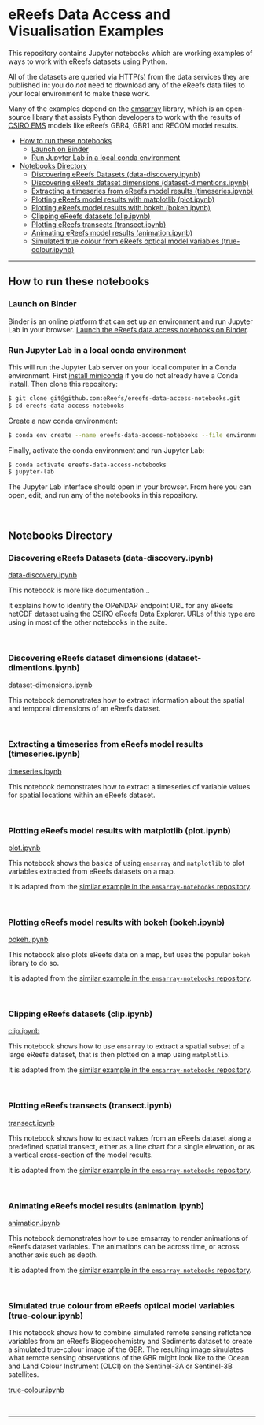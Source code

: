 # eReefs Data Access and Visualisation Examples

This repository contains Jupyter notebooks which are working examples
of ways to work with eReefs datasets using Python.

All of the datasets are queried via HTTP(s) from the data services
they are published in:  you do *not* need to download any of the eReefs
data files to your local environment to make these work.

Many of the examples depend on the [emsarray](https://emsarray.readthedocs.io/) library, which is an open-source library that assists Python developers to work with the results of [CSIRO EMS](https://github.com/csiro-coasts/ems/) models like eReefs GBR4, GBR1 and RECOM model results.

- [How to run these notebooks](#how-to-run-these-notebooks)
  - [Launch on Binder](#launch-on-binder)
  - [Run Jupyter Lab in a local conda environment](#run-jupyter-lab-in-a-local-conda-environment)
- [Notebooks Directory](#notebooks-directory)
  - [Discovering eReefs Datasets (data-discovery.ipynb)](#discovering-ereefs-datasets-data-discoveryipynb)
  - [Discovering eReefs dataset dimensions (dataset-dimentions.ipynb)](#discovering-ereefs-dataset-dimensions-dataset-dimentionsipynb)
  - [Extracting a timeseries from eReefs model results (timeseries.ipynb)](#extracting-a-timeseries-from-ereefs-model-results-timeseriesipynb)
  - [Plotting eReefs model results with matplotlib (plot.ipynb)](#plotting-ereefs-model-results-with-matplotlib-plotipynb)
  - [Plotting eReefs model results with bokeh (bokeh.ipynb)](#plotting-ereefs-model-results-with-bokeh-bokehipynb)
  - [Clipping eReefs datasets (clip.ipynb)](#clipping-ereefs-datasets-clipipynb)
  - [Plotting eReefs transects (transect.ipynb)](#plotting-ereefs-transects-transectipynb)
  - [Animating eReefs model results (animation.ipynb)](#animating-ereefs-model-results-animationipynb)
  - [Simulated true colour from eReefs optical model variables (true-colour.ipynb)](#simulated-true-colour-from-ereefs-optical-model-variables-true-colouripynb)

---

## How to run these notebooks

### Launch on Binder

Binder is an online platform that can set up an environment and run Jupyter Lab in your browser.
[Launch the eReefs data access notebooks on Binder](https://mybinder.org/v2/gh/eReefs/ereefs-data-access-notebooks/HEAD).

### Run Jupyter Lab in a local conda environment

This will run the Jupyter Lab server on your local computer in a Conda environment.
First [install miniconda](https://docs.anaconda.com/miniconda/install/)
if you do not already have a Conda install.
Then clone this repository:

```bash
$ git clone git@github.com:eReefs/ereefs-data-access-notebooks.git
$ cd ereefs-data-access-notebooks
```

Create a new conda environment:

```bash
$ conda env create --name ereefs-data-access-notebooks --file environment.yml
```

Finally, activate the conda environment and run Jupyter Lab:

```bash
$ conda activate ereefs-data-access-notebooks
$ jupyter-lab
```

The Jupyter Lab interface should open in your browser.
From here you can open, edit, and run any of the notebooks in this repository.

&nbsp;

## Notebooks Directory

### Discovering eReefs Datasets (data-discovery.ipynb)

[data-discovery.ipynb](./data-discovery.ipynb)

This notebook is more like documentation...

It explains how to identify the OPeNDAP endpoint URL for any eReefs netCDF dataset using the CSIRO eReefs Data Explorer.  URLs of this type are using in most of the other notebooks in the suite.

&nbsp;

### Discovering eReefs dataset dimensions (dataset-dimentions.ipynb)

[dataset-dimensions.ipynb](./dataset-dimensions.ipynb)

This notebook demonstrates how to extract information about the spatial and temporal dimensions of an eReefs dataset.

&nbsp;

### Extracting a timeseries from eReefs model results (timeseries.ipynb)

[timeseries.ipynb](./timeseries.ipynb)

This notebook demonstrates how to extract a timeseries of variable values for spatial locations within an eReefs dataset.

&nbsp;

### Plotting eReefs model results with matplotlib (plot.ipynb)

[plot.ipynb](./plot.ipynb)

This notebook shows the basics of using `emsarray` and `matplotlib` to plot variables extracted from eReefs datasets on a map.

It is adapted from the [similar example in the `emsarray-notebooks` repository](hhttps://github.com/csiro-coasts/emsarray-notebooks/blob/master/plot.ipynb).

&nbsp;

### Plotting eReefs model results with bokeh (bokeh.ipynb)

[bokeh.ipynb](./bokeh.ipynb)

This notebook also plots eReefs data on a map, but uses the popular `bokeh`
library to do so.

It is adapted from the [similar example in the `emsarray-notebooks` repository](hhttps://github.com/csiro-coasts/emsarray-notebooks/blob/master/bokeh.ipynb).

&nbsp;

### Clipping eReefs datasets (clip.ipynb)

[clip.ipynb](./clip.ipynb)

This notebook shows how to use `emsarray` to extract a spatial subset of a large eReefs dataset, that is then plotted on a map using `matplotlib`.

It is adapted from the [similar example in the `emsarray-notebooks` repository](hhttps://github.com/csiro-coasts/emsarray-notebooks/blob/master/clip.ipynb).

&nbsp;

### Plotting eReefs transects (transect.ipynb)

[transect.ipynb](./transect.ipynb)

This notebook shows how to extract values from an eReefs dataset along a predefined spatial transect, either as a line chart for a single elevation, or as a vertical cross-section of the model results.

It is adapted from the [similar example in the `emsarray-notebooks` repository](hhttps://github.com/csiro-coasts/emsarray-notebooks/blob/master/transect.ipynb).

&nbsp;

### Animating eReefs model results (animation.ipynb)

[animation.ipynb](./animation.ipynb)

This notebook demonstrates how to use emsarray to render animations of eReefs dataset variables. The animations can be across time, or across another axis such as depth.

It is adapted from the [similar example in the `emsarray-notebooks` repository](hhttps://github.com/csiro-coasts/emsarray-notebooks/blob/master/animation.ipynb).

&nbsp;

### Simulated true colour from eReefs optical model variables (true-colour.ipynb)

This notebook shows how to combine simulated remote sensing reflctance variables from an eReefs Biogeochemistry and Sediments dataset to create a simulated true-colour image of the GBR. The resulting image simulates what remote sensing observations of the GBR might look like to the Ocean and Land Colour Instrument (OLCI) on the Sentinel-3A or Sentinel-3B satellites.

[true-colour.ipynb](./true-colour.ipynb)

&nbsp;

---
